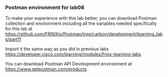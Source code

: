 ### Postman environment for lab08

To make your experience with this lab better, you can download Postman collection and environment including all the variables needed specifically for this lab at  <https://github.com/FRINXio/Postman/tree/carbon/development/learning_labs/part11>

Import it the same way as you did in previous labs <https://developer.cisco.com/learning/modules/frinx-learning-labs>

You can download Postman API Development environment at <https://www.getpostman.com/products>